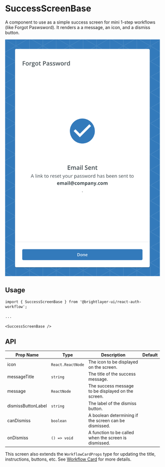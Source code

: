 # SuccessScreenBase

A component to use as a simple success screen for mini 1-step workflows (like Forgot Paswsword). It renders a a message, an icon, and a dismiss button.

![Success](../../media/screens/success.png)

## Usage

```tsx
import { SuccessScreenBase } from '@brightlayer-ui/react-auth-workflow';

...

<SuccessScreenBase />
```

## API

| Prop Name | Type | Description | Default |
|---|---|---|---|
| icon | `React.ReactNode` | The icon to be displayed on the screen. |  |
| messageTitle | `string` | The title of the success message. |  |
| message | `ReactNode` | The success message to be displayed on the screen. |  |
| dismissButtonLabel | `string` | The label of the dismiss button. |  |
| canDismiss | `boolean` | A boolean determining if the screen can be dismissed. |  |
| onDismiss | `() => void` | A function to be called when the screen is dismissed. |  |

This screen also extends the `WorkflowCardProps` type for updating the title, instructions, buttons, etc. See [Workflow Card](https://github.com/etn-ccis/blui-react-workflows/tree/master/login-workflow/docs/components/workflow-card.md) for more details.
  